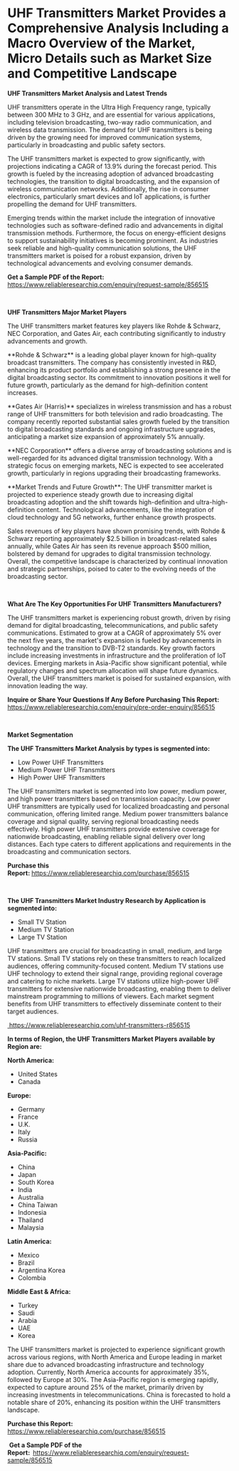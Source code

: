<p><h1>UHF Transmitters Market Provides a Comprehensive Analysis Including a Macro Overview of the Market, Micro Details such as Market Size and Competitive Landscape</h1></p><p><strong>UHF Transmitters Market Analysis and Latest Trends</strong></p>
<p><p>UHF transmitters operate in the Ultra High Frequency range, typically between 300 MHz to 3 GHz, and are essential for various applications, including television broadcasting, two-way radio communication, and wireless data transmission. The demand for UHF transmitters is being driven by the growing need for improved communication systems, particularly in broadcasting and public safety sectors.</p><p>The UHF transmitters market is expected to grow significantly, with projections indicating a CAGR of 13.9% during the forecast period. This growth is fueled by the increasing adoption of advanced broadcasting technologies, the transition to digital broadcasting, and the expansion of wireless communication networks. Additionally, the rise in consumer electronics, particularly smart devices and IoT applications, is further propelling the demand for UHF transmitters.</p><p>Emerging trends within the market include the integration of innovative technologies such as software-defined radio and advancements in digital transmission methods. Furthermore, the focus on energy-efficient designs to support sustainability initiatives is becoming prominent. As industries seek reliable and high-quality communication solutions, the UHF transmitters market is poised for a robust expansion, driven by technological advancements and evolving consumer demands.</p></p>
<p><strong>Get a Sample PDF of the Report:&nbsp;</strong> <a href="https://www.reliableresearchiq.com/enquiry/request-sample/856515?utm_campaign=2324&utm_medium=2&utm_source=Github&utm_content=ia&utm_term=16042025&utm_id=uhf-transmitters">https://www.reliableresearchiq.com/enquiry/request-sample/856515</a></p>
<p>&nbsp;</p>
<p><strong>UHF Transmitters Major Market Players</strong></p>
<p><p>The UHF transmitters market features key players like Rohde & Schwarz, NEC Corporation, and Gates Air, each contributing significantly to industry advancements and growth.</p><p>**Rohde & Schwarz** is a leading global player known for high-quality broadcast transmitters. The company has consistently invested in R&D, enhancing its product portfolio and establishing a strong presence in the digital broadcasting sector. Its commitment to innovation positions it well for future growth, particularly as the demand for high-definition content increases.</p><p>**Gates Air (Harris)** specializes in wireless transmission and has a robust range of UHF transmitters for both television and radio broadcasting. The company recently reported substantial sales growth fueled by the transition to digital broadcasting standards and ongoing infrastructure upgrades, anticipating a market size expansion of approximately 5% annually.</p><p>**NEC Corporation** offers a diverse array of broadcasting solutions and is well-regarded for its advanced digital transmission technology. With a strategic focus on emerging markets, NEC is expected to see accelerated growth, particularly in regions upgrading their broadcasting frameworks.</p><p>**Market Trends and Future Growth**: The UHF transmitter market is projected to experience steady growth due to increasing digital broadcasting adoption and the shift towards high-definition and ultra-high-definition content. Technological advancements, like the integration of cloud technology and 5G networks, further enhance growth prospects.</p><p>Sales revenues of key players have shown promising trends, with Rohde & Schwarz reporting approximately $2.5 billion in broadcast-related sales annually, while Gates Air has seen its revenue approach $500 million, bolstered by demand for upgrades to digital transmission technology. Overall, the competitive landscape is characterized by continual innovation and strategic partnerships, poised to cater to the evolving needs of the broadcasting sector.</p></p>
<p>&nbsp;</p>
<p><strong>What Are The Key Opportunities For UHF Transmitters Manufacturers?</strong></p>
<p><p>The UHF transmitters market is experiencing robust growth, driven by rising demand for digital broadcasting, telecommunications, and public safety communications. Estimated to grow at a CAGR of approximately 5% over the next five years, the market's expansion is fueled by advancements in technology and the transition to DVB-T2 standards. Key growth factors include increasing investments in infrastructure and the proliferation of IoT devices. Emerging markets in Asia-Pacific show significant potential, while regulatory changes and spectrum allocation will shape future dynamics. Overall, the UHF transmitters market is poised for sustained expansion, with innovation leading the way.</p></p>
<p><strong>Inquire or Share Your Questions If Any Before Purchasing This Report:</strong> <a href="https://www.reliableresearchiq.com/enquiry/pre-order-enquiry/856515?utm_campaign=2324&utm_medium=2&utm_source=Github&utm_content=ia&utm_term=16042025&utm_id=uhf-transmitters">https://www.reliableresearchiq.com/enquiry/pre-order-enquiry/856515</a></p>
<p>&nbsp;</p>
<p><strong>Market Segmentation</strong></p>
<p><strong>The UHF Transmitters Market Analysis by types is segmented into:</strong></p>
<p><ul><li>Low Power UHF Transmitters</li><li>Medium Power UHF Transmitters</li><li>High Power UHF Transmitters</li></ul></p>
<p><p>The UHF transmitters market is segmented into low power, medium power, and high power transmitters based on transmission capacity. Low power UHF transmitters are typically used for localized broadcasting and personal communication, offering limited range. Medium power transmitters balance coverage and signal quality, serving regional broadcasting needs effectively. High power UHF transmitters provide extensive coverage for nationwide broadcasting, enabling reliable signal delivery over long distances. Each type caters to different applications and requirements in the broadcasting and communication sectors.</p></p>
<p><strong>Purchase this Report:&nbsp;</strong><a href="https://www.reliableresearchiq.com/purchase/856515?utm_campaign=2324&utm_medium=2&utm_source=Github&utm_content=ia&utm_term=16042025&utm_id=uhf-transmitters">https://www.reliableresearchiq.com/purchase/856515</a></p>
<p>&nbsp;</p>
<p><strong>The UHF Transmitters Market Industry Research by Application is segmented into:</strong></p>
<p><ul><li>Small TV Station</li><li>Medium TV Station</li><li>Large TV Station</li></ul></p>
<p><p>UHF transmitters are crucial for broadcasting in small, medium, and large TV stations. Small TV stations rely on these transmitters to reach localized audiences, offering community-focused content. Medium TV stations use UHF technology to extend their signal range, providing regional coverage and catering to niche markets. Large TV stations utilize high-power UHF transmitters for extensive nationwide broadcasting, enabling them to deliver mainstream programming to millions of viewers. Each market segment benefits from UHF transmitters to effectively disseminate content to their target audiences.</p></p>
<p><a href="https://www.reliableresearchiq.com/uhf-transmitters-r856515?utm_campaign=2324&utm_medium=2&utm_source=Github&utm_content=ia&utm_term=16042025&utm_id=uhf-transmitters">&nbsp;https://www.reliableresearchiq.com/uhf-transmitters-r856515</a></p>
<p><strong>In terms of Region, the UHF Transmitters Market Players available by Region are:</strong></p>
<p>
    <p> <strong> North America: </strong>
        <ul>
            <li>United States</li>
            <li>Canada</li>
        </ul>
        </p> 
    <p> <strong> Europe: </strong>
        <ul>
            <li>Germany</li>
            <li>France</li>
            <li>U.K.</li>
            <li>Italy</li>
            <li>Russia</li>
        </ul>
        </p> 
    <p> <strong> Asia-Pacific: </strong>
        <ul>
            <li>China</li>
            <li>Japan</li>
            <li>South Korea</li>
            <li>India</li>
            <li>Australia</li>
            <li>China Taiwan</li>
            <li>Indonesia</li>
            <li>Thailand</li>
            <li>Malaysia</li>
        </ul>
        </p> 
    <p> <strong> Latin America: </strong>
        <ul>
            <li>Mexico</li>
            <li>Brazil</li>
            <li>Argentina Korea</li>
            <li>Colombia</li>
        </ul>
        </p> 
    <p> <strong> Middle East & Africa: </strong>
        <ul>
            <li>Turkey</li>
            <li>Saudi</li>
            <li>Arabia</li>
            <li>UAE</li>
            <li>Korea</li>
        </ul>
    </p>
    </p>
<p><p>The UHF transmitters market is projected to experience significant growth across various regions, with North America and Europe leading in market share due to advanced broadcasting infrastructure and technology adoption. Currently, North America accounts for approximately 35%, followed by Europe at 30%. The Asia-Pacific region is emerging rapidly, expected to capture around 25% of the market, primarily driven by increasing investments in telecommunications. China is forecasted to hold a notable share of 20%, enhancing its position within the UHF transmitters landscape.</p></p>
<p><strong>Purchase this Report: </strong><a href="https://www.reliableresearchiq.com/purchase/856515?utm_campaign=2324&utm_medium=2&utm_source=Github&utm_content=ia&utm_term=16042025&utm_id=uhf-transmitters">https://www.reliableresearchiq.com/purchase/856515</a></p>
<p>&nbsp;<strong>Get a Sample PDF of the Report:&nbsp;&nbsp;</strong><a href="https://www.reliableresearchiq.com/enquiry/request-sample/856515?utm_campaign=2324&utm_medium=2&utm_source=Github&utm_content=ia&utm_term=16042025&utm_id=uhf-transmitters">https://www.reliableresearchiq.com/enquiry/request-sample/856515</a></p>
<p><strong></strong></p>
<p><p></p><p></p><p></p></p>